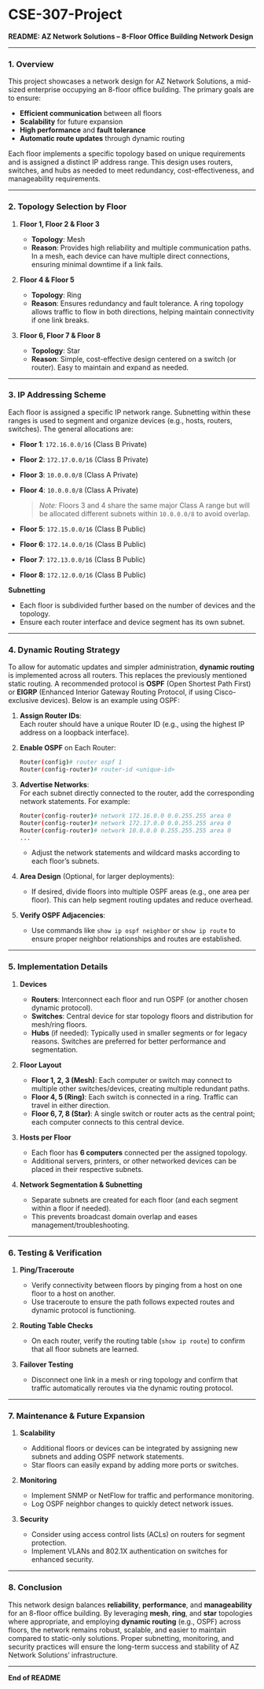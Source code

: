 # CSE-307-Project
**README: AZ Network Solutions – 8-Floor Office Building Network Design**

---

### 1. Overview
This project showcases a network design for AZ Network Solutions, a mid-sized enterprise occupying an 8-floor office building. The primary goals are to ensure:
- **Efficient communication** between all floors
- **Scalability** for future expansion
- **High performance** and **fault tolerance**  
- **Automatic route updates** through dynamic routing

Each floor implements a specific topology based on unique requirements and is assigned a distinct IP address range. This design uses routers, switches, and hubs as needed to meet redundancy, cost-effectiveness, and manageability requirements.

---

### 2. Topology Selection by Floor

1. **Floor 1, Floor 2 & Floor 3**  
   - **Topology**: Mesh  
   - **Reason**: Provides high reliability and multiple communication paths. In a mesh, each device can have multiple direct connections, ensuring minimal downtime if a link fails.

2. **Floor 4 & Floor 5**  
   - **Topology**: Ring  
   - **Reason**: Ensures redundancy and fault tolerance. A ring topology allows traffic to flow in both directions, helping maintain connectivity if one link breaks.

3. **Floor 6, Floor 7 & Floor 8**  
   - **Topology**: Star  
   - **Reason**: Simple, cost-effective design centered on a switch (or router). Easy to maintain and expand as needed.

---

### 3. IP Addressing Scheme

Each floor is assigned a specific IP network range. Subnetting within these ranges is used to segment and organize devices (e.g., hosts, routers, switches). The general allocations are:

- **Floor 1**: `172.16.0.0/16` (Class B Private)  
- **Floor 2**: `172.17.0.0/16` (Class B Private)  
- **Floor 3**: `10.0.0.0/8` (Class A Private)  
- **Floor 4**: `10.0.0.0/8` (Class A Private)  
  > *Note:* Floors 3 and 4 share the same major Class A range but will be allocated different subnets within `10.0.0.0/8` to avoid overlap.

- **Floor 5**: `172.15.0.0/16` (Class B Public)  
- **Floor 6**: `172.14.0.0/16` (Class B Public)  
- **Floor 7**: `172.13.0.0/16` (Class B Public)  
- **Floor 8**: `172.12.0.0/16` (Class B Public)  

**Subnetting**  
- Each floor is subdivided further based on the number of devices and the topology.  
- Ensure each router interface and device segment has its own subnet.

---

### 4. Dynamic Routing Strategy

To allow for automatic updates and simpler administration, **dynamic routing** is implemented across all routers. This replaces the previously mentioned static routing. A recommended protocol is **OSPF** (Open Shortest Path First) or **EIGRP** (Enhanced Interior Gateway Routing Protocol, if using Cisco-exclusive devices). Below is an example using OSPF:

1. **Assign Router IDs**:  
   Each router should have a unique Router ID (e.g., using the highest IP address on a loopback interface).

2. **Enable OSPF** on Each Router:  
   ```bash
   Router(config)# router ospf 1
   Router(config-router)# router-id <unique-id>
   ```

3. **Advertise Networks**:  
   For each subnet directly connected to the router, add the corresponding network statements. For example:  
   ```bash
   Router(config-router)# network 172.16.0.0 0.0.255.255 area 0
   Router(config-router)# network 172.17.0.0 0.0.255.255 area 0
   Router(config-router)# network 10.0.0.0 0.255.255.255 area 0
   ...
   ```
   - Adjust the network statements and wildcard masks according to each floor’s subnets.

4. **Area Design** (Optional, for larger deployments):  
   - If desired, divide floors into multiple OSPF areas (e.g., one area per floor). This can help segment routing updates and reduce overhead.

5. **Verify OSPF Adjacencies**:  
   - Use commands like `show ip ospf neighbor` or `show ip route` to ensure proper neighbor relationships and routes are established.

---

### 5. Implementation Details

1. **Devices**  
   - **Routers**: Interconnect each floor and run OSPF (or another chosen dynamic protocol).  
   - **Switches**: Central device for star topology floors and distribution for mesh/ring floors.  
   - **Hubs** (if needed): Typically used in smaller segments or for legacy reasons. Switches are preferred for better performance and segmentation.

2. **Floor Layout**  
   - **Floor 1, 2, 3 (Mesh)**: Each computer or switch may connect to multiple other switches/devices, creating multiple redundant paths.  
   - **Floor 4, 5 (Ring)**: Each switch is connected in a ring. Traffic can travel in either direction.  
   - **Floor 6, 7, 8 (Star)**: A single switch or router acts as the central point; each computer connects to this central device.

3. **Hosts per Floor**  
   - Each floor has **6 computers** connected per the assigned topology.  
   - Additional servers, printers, or other networked devices can be placed in their respective subnets.

4. **Network Segmentation & Subnetting**  
   - Separate subnets are created for each floor (and each segment within a floor if needed).  
   - This prevents broadcast domain overlap and eases management/troubleshooting.

---

### 6. Testing & Verification

1. **Ping/Traceroute**  
   - Verify connectivity between floors by pinging from a host on one floor to a host on another.  
   - Use traceroute to ensure the path follows expected routes and dynamic protocol is functioning.

2. **Routing Table Checks**  
   - On each router, verify the routing table (`show ip route`) to confirm that all floor subnets are learned.

3. **Failover Testing**  
   - Disconnect one link in a mesh or ring topology and confirm that traffic automatically reroutes via the dynamic routing protocol.

---

### 7. Maintenance & Future Expansion

1. **Scalability**  
   - Additional floors or devices can be integrated by assigning new subnets and adding OSPF network statements.  
   - Star floors can easily expand by adding more ports or switches.

2. **Monitoring**  
   - Implement SNMP or NetFlow for traffic and performance monitoring.  
   - Log OSPF neighbor changes to quickly detect network issues.

3. **Security**  
   - Consider using access control lists (ACLs) on routers for segment protection.  
   - Implement VLANs and 802.1X authentication on switches for enhanced security.

---

### 8. Conclusion

This network design balances **reliability**, **performance**, and **manageability** for an 8-floor office building. By leveraging **mesh**, **ring**, and **star** topologies where appropriate, and employing **dynamic routing** (e.g., OSPF) across floors, the network remains robust, scalable, and easier to maintain compared to static-only solutions. Proper subnetting, monitoring, and security practices will ensure the long-term success and stability of AZ Network Solutions’ infrastructure.

---

**End of README**
